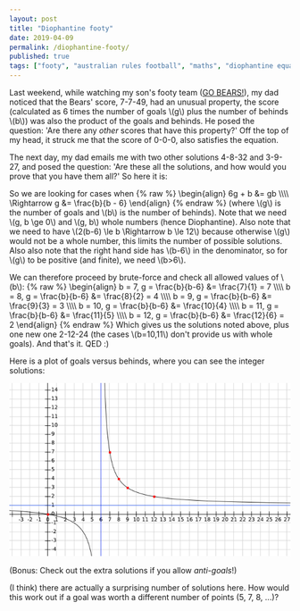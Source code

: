 ```yaml
---
layout: post
title: "Diophantine footy"
date: 2019-04-09
permalink: /diophantine-footy/
published: true
tags: ["footy", "australian rules football", "maths", "diophantine equations", ]
---
```


Last weekend, while watching my son's footy team ([GO BEARS!](https://bhfcbears.com.au/)), my dad noticed that the Bears' score, 7-7-49, had an unusual property, the score (calculated as 6 times the number of goals \\(g\\) plus the number of behinds \\(b\\)) was also the product of the goals and behinds. He posed the question: 'Are there any *other* scores that have this property?' Off the top of my head, it struck me that the score of 0-0-0, also satisfies the equation.

The next day, my dad emails me with two other solutions 4-8-32 and 3-9-27, and posed the question: 'Are these all the solutions, and how would you prove that you have them all?' So here it is:

So we are looking for cases when
{% raw %}
\begin{align}
6g + b &= gb \\\\\\\\
\Rightarrow g &= \frac{b}{b - 6}
\end{align}
{% endraw %}
(where \\(g\\) is the number of goals and \\(b\\) is the number of behinds).
Note that we need \\(g, b \ge 0\\) and \\(g, b\\) whole numbers (hence Diophantine).
Also note that we need to have \\(2(b-6) \le b \Rightarrow b \le 12\\) because otherwise \\(g\\) would not be a whole number, this limits the number of possible solutions.
Also also note that the right hand side has \\(b-6\\) in the denominator, so for \\(g\\) to be positive (and finite), we need \\(b>6\\).

We can therefore proceed by brute-force and check all allowed values of \\(b\\):
{% raw %}
\begin{align}
b = 7, g = \frac{b}{b-6} &= \frac{7}{1} = 7 \\\\\\\\
b = 8, g = \frac{b}{b-6} &= \frac{8}{2} = 4 \\\\\\\\
b = 9, g = \frac{b}{b-6} &= \frac{9}{3} = 3 \\\\\\\\
b = 10, g = \frac{b}{b-6} &= \frac{10}{4} \\\\\\\\
b = 11, g = \frac{b}{b-6} &= \frac{11}{5} \\\\\\\\
b = 12, g = \frac{b}{b-6} &= \frac{12}{6} = 2
\end{align}
{% endraw %}
Which gives us the solutions noted above, plus one new one 2-12-24 (the cases \\(b=10,11\\) don't provide us with whole goals). And that's it. QED :)

Here is a plot of goals versus behinds, where you can see the integer solutions:

![Plot of goals versus behinds.](../assets/img/footy-score-plot.png "Plot of goals versus behinds.")

(Bonus: Check out the extra solutions if you allow *anti-goals*!)

(I think) there are actually a surprising number of solutions here. How would this work out if a goal was worth a different number of points (5, 7, 8, ...)?
